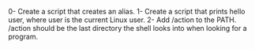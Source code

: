 0- Create a script that creates an alias.
1- Create a script that prints hello user, where user is the current Linux user.
2- Add /action to the PATH. /action should be the last directory the shell looks into when looking for a program.
